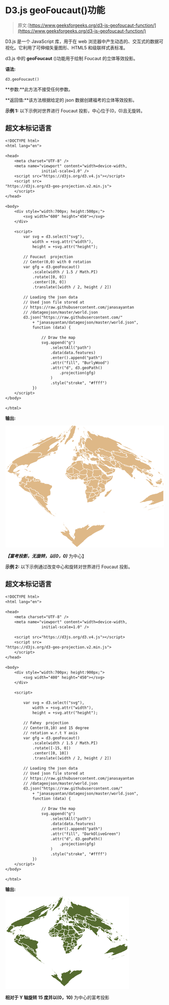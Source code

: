 # D3.js geoFoucaut()功能

> 原文:[https://www.geeksforgeeks.org/d3-js-geofoucaut-function/](https://www.geeksforgeeks.org/d3-js-geofoucaut-function/)

D3.js 是一个 JavaScript 库，用于在 web 浏览器中产生动态的、交互式的数据可视化。它利用了可伸缩矢量图形、HTML5 和级联样式表标准。

d3.js 中的 **geoFoucaut** ()功能用于绘制 Foucaut 的立体等效投影。

**语法:**

```
d3.geoFoucaut()
```

**参数:**此方法不接受任何参数。

**返回值:**该方法根据给定的 json 数据创建福考的立体等效投影。

**示例 1:** 以下示例对世界进行 Foucaut 投影，中心位于(0，0)且无旋转。

## 超文本标记语言

```
<!DOCTYPE html>
<html lang="en">

<head>
    <meta charset="UTF-8" />
    <meta name="viewport" content="width=device-width, 
                initial-scale=1.0" />
    <script src="https://d3js.org/d3.v4.js"></script>
    <script src=
"https://d3js.org/d3-geo-projection.v2.min.js">
    </script>
</head>

<body>
    <div style="width:700px; height:500px;">
        <svg width="600" height="450"></svg>
    </div>

    <script>
        var svg = d3.select("svg"),
            width = +svg.attr("width"),
            height = +svg.attr("height");

        // Foucaut  projection
        // Center(0,0) with 0 rotation
        var gfg = d3.geoFoucaut()
            .scale(width / 1.5 / Math.PI)
            .rotate([0, 0])
            .center([0, 0])
            .translate([width / 2, height / 2])

        // Loading the json data
        // Used json file stored at 
        // https://raw.githubusercontent.com/janasayantan
        // /datageojson/master/world.json
        d3.json("https://raw.githubusercontent.com/"
            + "janasayantan/datageojson/master/world.json",
            function (data) {

                // Draw the map
                svg.append("g")
                    .selectAll("path")
                    .data(data.features)
                    .enter().append("path")
                    .attr("fill", "BurlyWood")
                    .attr("d", d3.geoPath()
                        .projection(gfg)
                    )
                    .style("stroke", "#ffff")
            })
    </script>
</body>

</html>
```

**输出:**

![](img/121e44542730c7a4cc56dcd0a7d98e72.png)

***【富考投影，无旋转，以(0，0)*** 为中心】

**示例 2:** 以下示例通过改变中心和旋转对世界进行 Foucaut 投影。

## 超文本标记语言

```
<!DOCTYPE html>
<html lang="en">

<head>
    <meta charset="UTF-8" />
    <meta name="viewport" content="width=device-width, 
                initial-scale=1.0" />

    <script src="https://d3js.org/d3.v4.js"></script>
    <script src=
"https://d3js.org/d3-geo-projection.v2.min.js">
    </script>
</head>

<body>
    <div style="width:700px; height:900px;">
        <svg width="400" height="450"></svg>
    </div>

    <script>

        var svg = d3.select("svg"),
            width = +svg.attr("width"),
            height = +svg.attr("height");

        // Fahey  projection
        // Center(0,10) and 15 degree 
        // rotation w.r.t Y axis
        var gfg = d3.geoFoucaut()
            .scale(width / 1.5 / Math.PI)
            .rotate([-15, 0])
            .center([0, 10])
            .translate([width / 2, height / 2])

        // Loading the json data
        // Used json file stored at 
        // https://raw.githubusercontent.com/janasayantan
        // /datageojson/master/world.json
        d3.json("https://raw.githubusercontent.com/"
            + "janasayantan/datageojson/master/world.json",
            function (data) {

                // Draw the map
                svg.append("g")
                    .selectAll("path")
                    .data(data.features)
                    .enter().append("path")
                    .attr("fill", "DarkOliveGreen")
                    .attr("d", d3.geoPath()
                        .projection(gfg)
                    )
                    .style("stroke", "#ffff")
            })
    </script>
</body>

</html>
```

**输出:**

![](img/f10019d0433af4102973f851136daa84.png)

**相对于 Y 轴旋转 15 度并以(0，10)** 为中心的富考投影